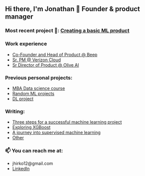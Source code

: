 ## Hi there, I'm Jonathan 🤙 Founder & product manager

### Most recent project 👀: <a href="https://github.com/shibby576/WineSite/blob/main/README.md" target="_blank">Creating a basic ML product</a>

### Work experience  
<ul>
  <li><a href="https://beepauto.com/" target="_blank">Co-Founder and Head of Product @ Beep</a></li>
  <li><a href="https://www.verizon.com/about/news/verizon-cloud-unlimited" target="_blank">Sr. PM @ Verizon Cloud</a></li>
  <li><a href="https://oliveai.com/" target="_blank">Sr Director of Product @ Olive AI</a></li>
</ul>

### Previous personal projects: 
<ul>
  <li><a href="https://github.com/shibby576/wild_data_science" target="_blank">MBA Data science course</a></li>
  <li><a href="https://github.com/shibby576/data_sandbox/tree/master/ML_Explore" target="_blank">Random ML projects</a></li>
  <li><a href="https://github.com/shibby576/data_sandbox/tree/master/DL_Explore" target="_blank">DL project</a></li>
</ul>

### Writing:
<ul>
  <li><a href="https://medium.com/towards-data-science/three-steps-for-a-successful-machine-learning-project-baac098ba775" target="_blank">Three steps for a successful machine learning project</a></li>
  <li><a href="https://towardsdatascience.com/exploring-xgboost-4baf9ace0cf6" target="_blank">Exploring XGBoost</a></li>
  <li><a href="https://towardsdatascience.com/a-journey-into-supervised-machine-learning-f26f238b0477" target="_blank">A journey into supervised machine learning</a></li>
  <li><a href="https://medium.com/@jhirko12" target="_blank">Other</a></li>
</ul>

### 📫 You can reach me at: 
<ul>
  <li>jhirko12@gmail.com</li>
  <li><a href="https://www.linkedin.com/in/jonathanehirko/" target="_blank">LinkedIn</a></li>
</ul>


<!--
**shibby576/shibby576** is a ✨ _special_ ✨ repository because its `README.md` (this file) appears on your GitHub profile.

Here are some ideas to get you started:

- 🔭 I’m currently working on ...
- 🌱 I’m currently learning ...
- 👯 I’m looking to collaborate on ...
- 🤔 I’m looking for help with ...
- 💬 Ask me about ...
- 📫 How to reach me: ...
- 😄 Pronouns: ...
- ⚡ Fun fact: ...
-->
